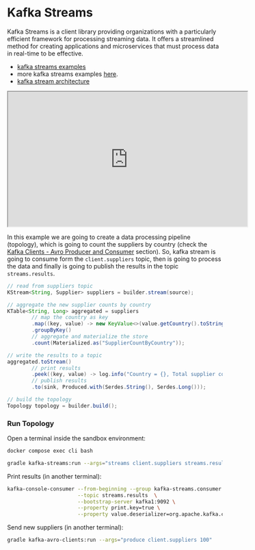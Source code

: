 # Kafka Streams

Kafka Streams is a client library providing organizations with a particularly efficient framework for processing
streaming data. It offers a streamlined method for creating applications and microservices that must process data in
real-time to be effective.

- [kafka streams examples](https://github.com/confluentinc/kafka-streams-examples)
- more kafka streams examples [here](https://github.com/sauljabin/kafka-streams-sandbox).
- [kafka stream architecture](https://docs.confluent.io/platform/current/streams/architecture.html)

<iframe width="560" height="315" src="https://www.youtube.com/embed/y9a3fldlvnI"></iframe>

In this example we are going to create a data processing pipeline (topology), which
is going to count the suppliers by country (check the [Kafka Clients - Avro Producer and Consumer](avro-producer-and-consumer.md) section).
So, kafka stream is going to consume form the `client.suppliers` topic, then is
going to process the data and finally is going to publish the results in the 
topic `streams.results`.

```java
// read from suppliers topic
KStream<String, Supplier> suppliers = builder.stream(source);

// aggregate the new supplier counts by country
KTable<String, Long> aggregated = suppliers
        // map the country as key
        .map((key, value) -> new KeyValue<>(value.getCountry().toString(), value))
        .groupByKey()
        // aggregate and materialize the store
        .count(Materialized.as("SupplierCountByCountry"));

// write the results to a topic
aggregated.toStream()
        // print results
        .peek((key, value) -> log.info("Country = {}, Total supplier counts = {}", key, value))
        // publish results
        .to(sink, Produced.with(Serdes.String(), Serdes.Long()));

// build the topology
Topology topology = builder.build();
```

### Run Topology

<div class="warning">

Open a terminal inside the sandbox environment:

```bash
docker compose exec cli bash
```

</div>

```bash
gradle kafka-streams:run --args="streams client.suppliers streams.results"
```

Print results (in another terminal):

```bash
kafka-console-consumer --from-beginning --group kafka-streams.consumer \
                       --topic streams.results  \
                       --bootstrap-server kafka1:9092 \
                       --property print.key=true \
                       --property value.deserializer=org.apache.kafka.common.serialization.LongDeserializer
```

Send new suppliers (in another terminal):

```bash
gradle kafka-avro-clients:run --args="produce client.suppliers 100"
```

